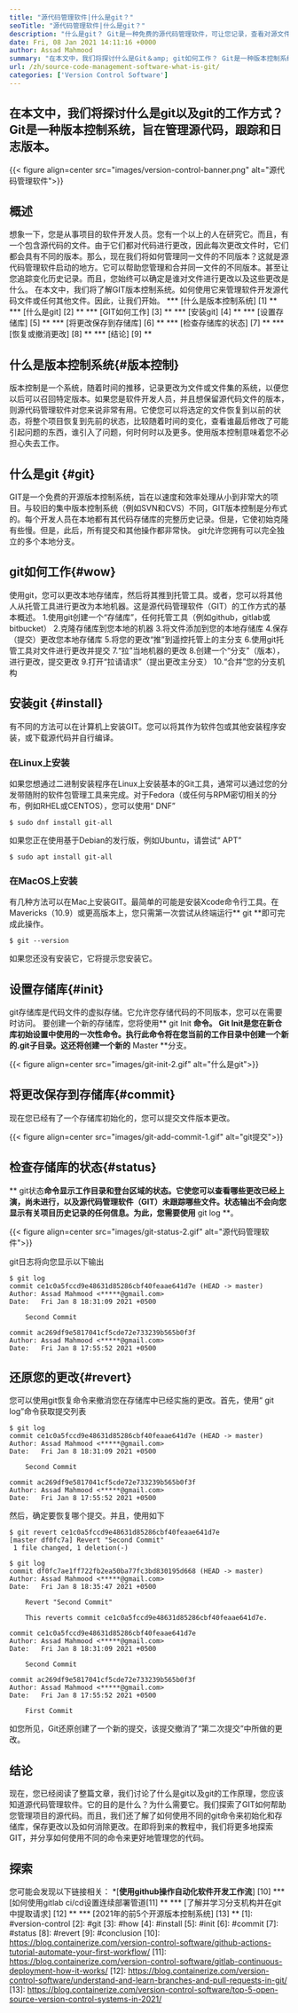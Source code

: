 ```yaml
---
title: "源代码管理软件|什么是git？" 
seoTitle: "源代码管理软件|什么是git？" 
description: "什么是git？ Git是一种免费的源代码管理软件，可让您记录，查看对源文件的更改并有效地管理项目。" 
date: Fri, 08 Jan 2021 14:11:16 +0000
author: Assad Mahmood
summary: "在本文中，我们将探讨什么是Git＆amp; git如何工作？ Git是一种版本控制系统，旨在管理源代码，Track＆amp;日志版本。" 
url: /zh/source-code-management-software-what-is-git/
categories: ['Version Control Software']
---
```


## 在本文中，我们将探讨什么是git以及git的工作方式？ Git是一种版本控制系统，旨在管理源代码，跟踪和日志版本。

{{< figure align=center src="images/version-control-banner.png" alt="源代码管理软件">}}


## 概述
想象一下，您是从事项目的软件开发人员。您有一个以上的人在研究它。而且，有一个包含源代码的文件。由于它们都对代码进行更改，因此每次更改文件时，它们都会具有不同的版本。那么，现在我们将如何管理同一文件的不同版本？这就是源代码管理软件启动的地方。它可以帮助您管理和合并同一文件的不同版本。甚至让您追踪变化历史记录。而且，您始终可以确定是谁对文件进行更改以及这些更改是什么。
在本文中，我们将了解GIT版本控制系统。如何使用它来管理软件开发源代码文件或任何其他文件。因此，让我们开始。
  *** [什么是版本控制系统] [1] **
  *** [什么是git] [2] **
  *** [GIT如何工作] [3] **
  *** [安装git] [4] **
  *** [设置存储库] [5] **
  *** [将更改保存到存储库] [6] **
  *** [检查存储库的状态] [7] **
  *** [恢复或撤消更改] [8] **
  *** [结论] [9] **

## 什么是版本控制系统{#版本控制}
版本控制是一个系统，随着时间的推移，记录更改为文件或文件集的系统，以便您以后可以召回特定版本。如果您是软件开发人员，并且想保留源代码文件的版本，则源代码管理软件对您来说非常有用。它使您可以将选定的文件恢复到以前的状态，将整个项目恢复到先前的状态，比较随着时间的变化，查看谁最后修改了可能引起问题的东西，谁引入了问题，何时何时以及更多。使用版本控制意味着您不必担心失去工作。

## 什么是git {#git}
GIT是一个免费的开源版本控制系统，旨在以速度和效率处理从小到非常大的项目。与较旧的集中版本控制系统（例如SVN和CVS）不同，GIT版本控制是分布式的。每个开发人员在本地都有其代码存储库的完整历史记录。但是，它使初始克隆有些慢。但是，此后，所有提交和其他操作都非常快。 git允许您拥有可以完全独立的多个本地分支。

## git如何工作{#wow}
使用git，您可以更改本地存储库，然后将其推到托管工具。或者，您可以将其他人从托管工具进行更改为本地机器。这是源代码管理软件（GIT）的工作方式的基本概述。
  1.使用git创建一个“存储库”，任何托管工具（例如github，gitlab或bitbucket）
  2.克隆存储库到您本地的机器
  3.将文件添加到您的本地存储库
  4.保存（提交）更改您本地存储库
  5.将您的更改“推”到遥控托管上的主分支
  6.使用git托管工具对文件进行更改并提交
  7.“拉”当地机器的更改
  8.创建一个“分支”（版本），进行更改，提交更改
  9.打开“拉请请求”（提出更改主分支）
 10.“合并”您的分支机构

## 安装git {#install}
有不同的方法可以在计算机上安装GIT。您可以将其作为软件包或其他安装程序安装，或下载源代码并自行编译。

### 在Linux上安装
如果您想通过二进制安装程序在Linux上安装基本的Git工具，通常可以通过您的分发带随附的软件包管理工具来完成。对于Fedora（或任何与RPM密切相关的分布，例如RHEL或CENTOS），您可以使用“ DNF”
```
$ sudo dnf install git-all
```
如果您正在使用基于Debian的发行版，例如Ubuntu，请尝试“ APT”
```
$ sudo apt install git-all
```

### 在MacOS上安装
有几种方法可以在Mac上安装GIT。最简单的可能是安装Xcode命令行工具。在Mavericks（10.9）或更高版本上，您只需第一次尝试从终端运行** git **即可完成此操作。
```
$ git --version
```
如果您还没有安装它，它将提示您安装它。

## 设置存储库{#init}
git存储库是代码文件的虚拟存储。它允许您存储代码的不同版本，您可以在需要时访问。
要创建一个新的存储库，您将使用** git Init **命令。 Git Init是您在新仓库初始设置中使用的一次性命令。执行此命令将在您当前的工作目录中创建一个新的.git子目录。这还将创建一个新的** Master **分支。

{{< figure align=center src="images/git-init-2.gif" alt="什么是git">}}


## 将更改保存到存储库{#commit}
现在您已经有了一个存储库初始化的，您可以提交文件版本更改。

{{< figure align=center src="images/git-add-commit-1.gif" alt="git提交">}}


## 检查存储库的状态{#status}
** git状态**命令显示工作目录和登台区域的状态。它使您可以查看哪些更改已经上演，尚未进行，以及源代码管理软件（GIT）未跟踪哪些文件。状态输出不会向您显示有关项目历史记录的任何信息。为此，您需要使用** git log **。

{{< figure align=center src="images/git-status-2.gif" alt="源代码管理软件">}}

git日志将向您显示以下输出
```
$ git log
commit ce1c0a5fccd9e48631d85286cbf40feaae641d7e (HEAD -> master)
Author: Assad Mahmood <*****@gmail.com>
Date:   Fri Jan 8 18:31:09 2021 +0500

    Second Commit

commit ac269df9e5817041cf5cde72e733239b565b0f3f
Author: Assad Mahmood <*****@gmail.com>
Date:   Fri Jan 8 17:55:52 2021 +0500
```

## 还原您的更改{#revert}
您可以使用git恢复命令来撤消您在存储库中已经实施的更改。首先，使用“ git log”命令获取提交列表
```
$ git log
commit ce1c0a5fccd9e48631d85286cbf40feaae641d7e (HEAD -> master)
Author: Assad Mahmood <*****@gmail.com>
Date:   Fri Jan 8 18:31:09 2021 +0500

    Second Commit

commit ac269df9e5817041cf5cde72e733239b565b0f3f
Author: Assad Mahmood <*****@gmail.com>
Date:   Fri Jan 8 17:55:52 2021 +0500

```
然后，确定要恢复哪个提交。并且，使用如下
```
$ git revert ce1c0a5fccd9e48631d85286cbf40feaae641d7e
[master df0fc7a] Revert "Second Commit"
 1 file changed, 1 deletion(-)

$ git log
commit df0fc7ae1ff722fb2ea50ba77fc3bd830195d668 (HEAD -> master)
Author: Assad Mahmood <*****@gmail.com>
Date:   Fri Jan 8 18:35:47 2021 +0500

    Revert "Second Commit"
    
    This reverts commit ce1c0a5fccd9e48631d85286cbf40feaae641d7e.

commit ce1c0a5fccd9e48631d85286cbf40feaae641d7e
Author: Assad Mahmood <*****@gmail.com>
Date:   Fri Jan 8 18:31:09 2021 +0500

    Second Commit

commit ac269df9e5817041cf5cde72e733239b565b0f3f
Author: Assad Mahmood <*****@gmail.com>
Date:   Fri Jan 8 17:55:52 2021 +0500

    First Commit
```
如您所见，Git还原创建了一个新的提交，该提交撤消了“第二次提交”中所做的更改。

## 结论
现在，您已经阅读了整篇文章，我们讨论了什么是git以及git的工作原理，您应该知道源代码管理软件。它的目的是什么？为什么需要它。我们探索了GIT如何帮助您管理项目的源代码。而且，我们还了解了如何使用不同的git命令来初始化和存储库，保存更改以及如何消除更改。在即将到来的教程中，我们将更多地探索GIT，并分享如何使用不同的命令来更好地管理您的代码。

## 探索
您可能会发现以下链接相关：
  *[**使用github操作自动化软件开发工作流**] [10]
  *** [如何使用gitlab ci/cd设置连续部署管道[11] **
  *** [了解并学习分支机构并在git中提取请求] [12] **
  *** [2021年的前5个开源版本控制系统] [13] **
[1]: #version-control
[2]: #git
[3]: #how
[4]: #install
[5]: #init
[6]: #commit
[7]: #status
[8]: #revert
[9]: #conclusion
[10]: https://blog.containerize.com/version-control-software/github-actions-tutorial-automate-your-first-workflow/
[11]: https://blog.containerize.com/version-control-software/gitlab-continuous-deployment-how-it-works/
[12]: https://blog.containerize.com/version-control-software/understand-and-learn-branches-and-pull-requests-in-git/
[13]: https://blog.containerize.com/version-control-software/top-5-open-source-version-control-systems-in-2021/

